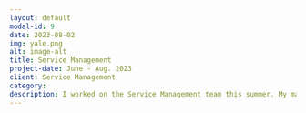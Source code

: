 ```yaml
---
layout: default
modal-id: 9
date: 2023-08-02
img: yale.png
alt: image-alt
title: Service Management
project-date: June - Aug. 2023
client: Service Management
category: 
description: I worked on the Service Management team this summer. My manager was Glenn Hasiotis.
---
```

